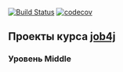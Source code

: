 [![Build Status](https://travis-ci.com/KirillBelyaev74/job4j_middle.svg?branch=master)](https://travis-ci.com/KirillBelyaev74/job4j_middle)
[![codecov](https://codecov.io/gh/KirillBelyaev74/job4j_middle/branch/master/graph/badge.svg)](https://codecov.io/gh/KirillBelyaev74/job4j_middle)

## Проекты курса [job4j](http://job4j.ru)

### Уровень Middle 